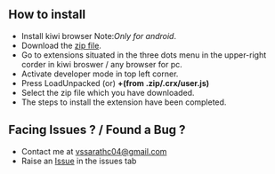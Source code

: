 ## How to install 

- Install kiwi browser Note:*Only for android*.
- Download the [zip file](https://github.com/Sarath191181208/wifi_creds_vitap/archive/refs/heads/master.zip).
- Go to extensions situated in the three dots menu in the upper-right corder in kiwi broswer / any browser for pc.
- Activate developer mode in top left corner.
- Press LoadUnpacked (or) **+(from .zip/.crx/user.js)**
- Select the zip file which you have downloaded.
- The steps to install the extension have been completed.

## Facing Issues ? / Found a Bug ?

- Contact me at vssarathc04@gmail.com
- Raise an [Issue](https://github.com/Sarath191181208/wifi_creds_vitap/issues) in the issues tab
